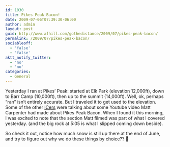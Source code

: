 ```yaml
---
id: 1030
title: Pikes Peak Bacon!
date: 2009-07-06T07:39:30-06:00
author: admin
layout: post
guid: http://www.afhill.com/gothedistance/2009/07/pikes-peak-bacon/
permalink: /2009/07/pikes-peak-bacon/
sociableoff:
  - 'false'
  - 'false'
aktt_notify_twitter:
  - 'no'
  - 'no'
categories:
  - General
---
```

Yesterday I ran at Pikes&#8217; Peak: started at Elk Park (elevation 12,000ft), down to Barr Camp (10,000ft), then up to the summit (14,000ft). Well, ok, perhaps &#8220;ran&#8221; isn&#8217;t entirely accurate. But I traveled it to get used to the elevation. Some of the other [ICers](http://www.inclineclub.com/home.htm) were talking about some Youtube video Matt Carpenter had made about Pikes Peak Bacon. When I found it this morning, I was excited to note that the section Matt filmed was part of what I covered yesterday. (and the big rock at 5:05 is what I slipped coming down beside). 

So check it out, notice how much snow is still up there at the end of June, and try to figure out why we do these things by choice?? 🙂